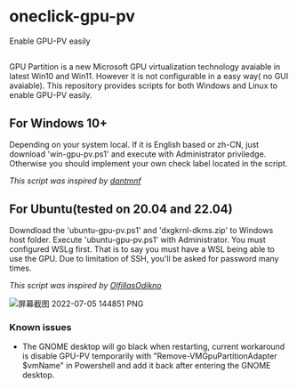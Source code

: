 # oneclick-gpu-pv
Enable GPU-PV easily

##
GPU Partition is a new Microsoft GPU virtualization technology avaiable in latest Win10 and Win11. However it is not configurable in a easy way( no GUI avaiable). This repository provides scripts for both Windows and Linux to enable GPU-PV easily.

## For Windows 10+
Depending on your system local. If it is English based or zh-CN, just download 'win-gpu-pv.ps1' and execute with Administrator priviledge. Otherwise you should implement your own check label located in the script.

_This script was inspired by [dantmnf](https://gist.github.com/dantmnf/9bf9972c1ad49029cbdc2e40f1b7ac51)_

## For Ubuntu(tested on 20.04 and 22.04)
Downdload the 'ubuntu-gpu-pv.ps1' and 'dxgkrnl-dkms.zip' to Windows host folder. Execute 'ubuntu-gpu-pv.ps1' with Administrator. You must configured WSLg first. That is to say you must have a WSL being able to use the GPU. Due to limitation of SSH, you'll be asked for password many times.

_This script was inspired by [OlfillasOdikno](https://gist.github.com/OlfillasOdikno/f87a4444f00984625558dad053255ace)_

![屏幕截图 2022-07-05 144851 PNG](https://user-images.githubusercontent.com/2093588/179666690-01e4252a-9c97-44ca-a5cf-5dc627fb471b.jpg)

### Known issues
* The GNOME desktop will go black when restarting, current workaround is disable GPU-PV temporarily with "Remove-VMGpuPartitionAdapter $vmName" in Powershell and add it back after entering the GNOME desktop.
